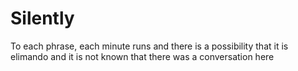 # Silently
To each phrase, each minute runs and there is a possibility that it is elimando and it is not known that there was a conversation here
